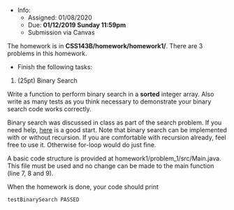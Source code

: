 * Info:
    - Assigned: 01/08/2020
    - Due: **01/12/2019 Sunday 11:59pm**
    - Submission via Canvas

   

The homework is in **CSS143B/homework/homework1/**. There are 3 problems in this homework.

* Finish the following tasks:

1. (25pt) Binary Search

Write a function to perform binary search in a **sorted** integer array. Also write as many tests as you think necessary to demonstrate your binary search code works correctly. 

Binary search was discussed in class as part of the search problem. If you need help, [here](https://www.geeksforgeeks.org/binary-search/) is a good start. Note that binary search can be implemented with or without recursion. If you are comfortable with recursion already, feel free to use it. Otherwise for-loop would do just fine.

A basic code structure is provided at homework1/problem_1/src/Main.java. This file must be used and no change can be made to the main function (line 7, 8 and 9). 

When the homework is done, your code should print

```bash
testBinarySearch PASSED
```



